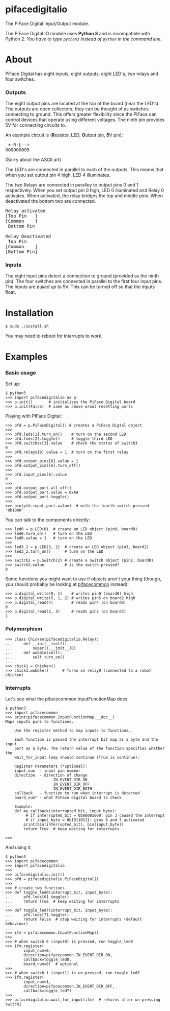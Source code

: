 pifacedigitalio
===============

The PiFace Digital Input/Output module.

The PiFace Digital IO module uses **Python 3** and is incompatible with 
Python 2. *You have to type `python3` instead of `python` in the command line.*

About
=====
PiFace Digital has eight inputs, eight outputs, eight LED's, two relays and
four switches.

### Outputs
The eight output pins are located at the top of the board (near the LED's). The
outputs are open collectors; they can be thought of as switches connecting to
ground. This offers greater flexibility since the PiFace can control devices
that operate using different voltages. The ninth pin provides 5V for connecting
circuits to.

An example circuit is (**R**esistor, **L**ED, **O**utput pin, **5**V pin):
<pre>
 +-R-L--+
OOOOOOOO5
</pre>
(Sorry about the ASCII art)

The LED's are connected in parallel to each of the outputs. This means that
when you set output pin 4 high, LED 4 illuminates.

The two Relays are connected in paralley to output pins 0 and 1 respectively.
When you set output pin 0 high, LED 0 illuminated and Relay 0 activates. When
activated, the relay bridges the top and middle pins. When deactivated the
bottom two are connected.

<pre>
Relay activated
[Top Pin   ]
[Common    ]
 Bottom Pin

Relay Deactivated
 Top Pin
[Common    ]
[Bottom Pin]
</pre>

### Inputs
The eight input pins detect a connection to ground (provided as the ninth pin).
The four switches are connected in parallel to the first four input pins. The
inputs are *pulled up* to 5V. This can be turned off so that the inputs float.

Installation
============
    $ sudo ./install.sh

You may need to reboot for interrupts to work.


Examples
=======
### Basic usage
Set up:

    $ python3
    >>> import pifacedigitalio as p
    >>> p.init()       # initialises the PiFace Digital board 
    >>> p.init(False)  # same as above w/out resetting ports

Playing with PiFace Digital:

    >>> pfd = p.PiFaceDigital() # creates a PiFace Digtal object
    >>>
    >>> pfd.leds[1].turn_on()    # turn on the second LED
    >>> pfd.leds[2].toggle()     # toggle third LED
    >>> pfd.switches[3].value    # check the status of switch3
    0
    >>> pfd.relays[0].value = 1  # turn on the first relay
    >>>
    >>> pfd.output_pins[6].value = 1
    >>> pfd.output_pins[6].turn_off()
    >>>
    >>> pfd.input_pins[6].value
    0
    >>>
    >>> pfd.output_port.all_off()
    >>> pfd.output_port.value = 0xAA
    >>> pfd.output_port.toggle()
    >>>
    >>> bin(pfd.input_port.value)  # with the fourth switch pressed
    '0b1000'

You can talk to the components directly:

    >>> led0 = p.LED(0)  # create an LED object (pin0, board0)
    >>> led0.turn_on()   # turn on the LED
    >>> led0.value = 1   # turn on the LED
    >>>
    >>> led3_2 = p.LED(3, 2)  # create an LED object (pin3, board2)
    >>> led3_2.turn_on()      # turn on the LED
    >>>
    >>> switch2 = p.Switch(2) # create a Switch object (pin2, board0)
    >>> switch2.value         # is the switch pressed?
    0

Some functions you might want to use if objects aren't your thing (though, you
should probably be looking at [pifacecommon](https://github.com/piface/pifacecommon)
instead):

    >>> p.digital_write(0, 1)    # writes pin0 (board0) high
    >>> p.digital_write(5, 1, 2) # writes pin5 on board2 high
    >>> p.digital_read(4)        # reads pin4 (on board0)
    0
    >>> p.digital_read(2, 3)     # reads pin2 (on board3)
    1

### Polymorphism
    >>> class Chicken(pifacedigitalio.Relay):
    ...     def __init__(self):
    ...         super().__init__(0)
    ...     def wobble(self):
    ...         self.turn_on()
    ...
    >>> chick1 = Chicken()
    >>> chick1.wobble()      # Turns on relay0 (connected to a robot chicken)

### Interrupts
Let's see what the pifacecommon.InputFunctionMap does.

    $ python3
    >>> import pifacecommon
    >>> print(pifacecommon.InputFunctionMap.__doc__)
    Maps inputs pins to functions.

        Use the register method to map inputs to functions.

        Each function is passed the interrupt bit map as a byte and the input
        port as a byte. The return value of the function specifies whether the
        wait_for_input loop should continue (True is continue).

        Register Parameters (*optional):
        input_num  - input pin number
        direction  - direction of change
                         IN_EVENT_DIR_ON
                         IN_EVENT_DIR_OFF
                         IN_EVENT_DIR_BOTH
        callback   - function to run when interrupt is detected
        board_num* - what PiFace digital board to check

        Example:
        def my_callback(interrupted_bit, input_byte):
             # if interrupted_bit = 0b00001000: pin 3 caused the interrupt
             # if input_byte = 0b10110111: pins 6 and 3 activated
            print(bin(interrupted_bit), bin(input_byte))
            return True  # keep waiting for interrupts
    
    >>>

And using it.

    $ python3
    >>> import pifacecommon
    >>> import pifacedigitalio
    >>>
    >>> pifacedigitalio.init()
    >>> pfd = pifacedigitalio.PiFaceDigital()
    >>>
    >>> # create two functions
    >>> def toggle_led0(interrupt_bit, input_byte):
    ...     pfd.leds[0].toggle()
    ...     return True  # keep waiting for interrupts
    ...
    >>> def toggle_led7(interrupt_bit, input_byte):
    ...     pfd.leds[7].toggle()
    ...     return False  # stop waiting for interrupts (default behaviour)
    ...
    >>> ifm = pifacecommon.InputFunctionMap()
    >>>
    >>> # when switch 0 (input0) is pressed, run toggle_led0
    >>> ifm.register(
            input_num=0,
            direction=pifacecommon.IN_EVENT_DIR_ON,
            callback=toggle_led0,
            board_num=0)  # optional
    >>>
    >>> # when switch 1 (input1) is un-pressed, run toggle_led7
    >>> ifm.register(
            input_num=1,
            direction=pifacecommon.IN_EVENT_DIR_OFF,
            callback=toggle_led7)
    >>>
    >>> pifacedigitalio.wait_for_input(ifm)  # returns after un-pressing switch1
